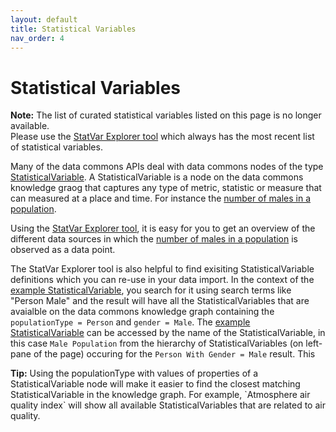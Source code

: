 ```yaml
---
layout: default
title: Statistical Variables
nav_order: 4
---
```


# Statistical Variables

<div markdown="span" class="alert alert-success" role="alert">
    <i class="fa fa-info-circle"></i> <b>Note:</b>
    The list of curated statistical variables listed on this page is no longer available.<br>
    Please use the <a href="https://datacommons.org/tools/statvar#">StatVar Explorer tool</a> which always has the most recent list of statistical variables.
</div>

Many of the data commons APIs deal with data commons nodes of the type
[StatisticalVariable](https://datacommons.org/browser/StatisticalVariable). A StatisticalVariable is a node on the data commons knowledge graog that captures any type of metric, statistic or measure that can measured at a place and time. For instance the [number of males in a population](https://datacommons.org/browser/Count_Person_Male).

Using the [StatVar Explorer tool](https://datacommons.org/tools/statvar), it is easy for you to get an overview of the different data sources in which the [number of males in a population](https://datacommons.org/browser/Count_Person_Male) is observed as a data point. 

The StatVar Explorer tool is also helpful to find exisiting StatisticalVariable definitions which you can re-use in your data import. In the context of the [example StatisticalVariable](https://datacommons.org/browser/Count_Person_Male), you search for it using search terms like "Person Male" and the result will have all the StatisticalVariables that are avaialble on the data commons knowledge graph containing the `populationType = Person` and `gender = Male`. The [example StatisticalVariable](https://datacommons.org/browser/Count_Person_Male) can be accessed by the name of the StatisticalVariable, in this case `Male Population` from the hierarchy of StatisticalVariables (on left-pane of the page) occuring for the `Person With Gender = Male` result. This

<div markdown="span" class="alert alert-warning" role="alert">
    <i class="fa fa-lightbulb-o"></i> <b>Tip:</b>
    Using the populationType with values of properties of a StatisticalVariable node will make it easier to find the closest matching StatisticalVariable in the knowledge graph. For example, `Atmosphere air quality index` will show all available StatisticalVariables that are related to air quality.
</div>